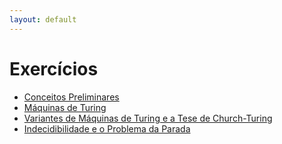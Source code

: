 ```yaml
---
layout: default
---
```


# Exercícios

- [Conceitos Preliminares](assets/listas-de-exercicios/conceitos-basicos.pdf)
- [Máquinas de Turing](assets/listas-de-exercicios/maquinas-de-turing.pdf)
- [Variantes de Máquinas de Turing e a Tese de Church-Turing](assets/listas-de-exercicios/tese-de-church-turing.pdf)
- [Indecidibilidade e o Problema da Parada](assets/listas-de-exercicios/indecidibilidade-e-o-problema-da-parada.pdf)
